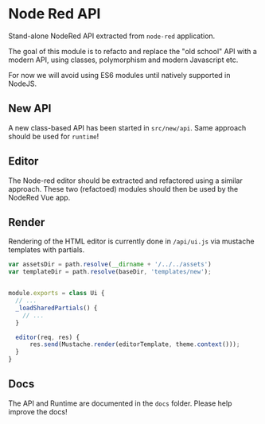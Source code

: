 # Node Red API

Stand-alone NodeRed API extracted from `node-red` application.

The goal of this module is to refacto and replace the "old school" API with a modern API, using classes, polymorphism and modern Javascript etc.

For now we will avoid using ES6 modules until natively supported in NodeJS.

## New API

A new class-based API has been started in `src/new/api`.
Same approach should be used for `runtime`!

## Editor

The Node-red editor should be extracted and refactored using a similar approach. These two (refactoed) modules should then be used by the NodeRed Vue app.

## Render

Rendering of the HTML editor is currently done in `/api/ui.js` via mustache templates with partials.

```js
var assetsDir = path.resolve(__dirname + '/../../assets')
var templateDir = path.resolve(baseDir, 'templates/new');


module.exports = class Ui {
  // ...
  _loadSharedPartials() {
    // ...
  }

  editor(req, res) {
      res.send(Mustache.render(editorTemplate, theme.context()));
  }
}
```

## Docs

The API and Runtime are documented in the `docs` folder. Please help improve the docs!
